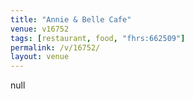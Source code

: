```yaml
---
title: "Annie & Belle Cafe"
venue: v16752
tags: [restaurant, food, "fhrs:662509"]
permalink: /v/16752/
layout: venue
---
```

null